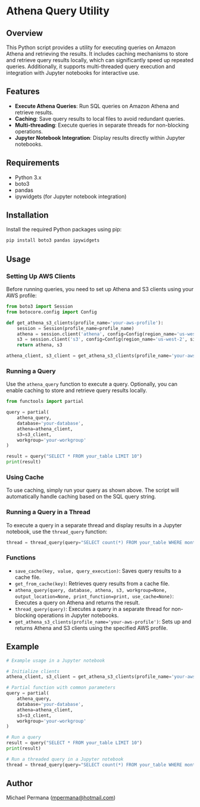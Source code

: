 # Athena Query Utility

## Overview

This Python script provides a utility for executing queries on Amazon Athena and retrieving the results. It includes caching mechanisms to store and retrieve query results locally, which can significantly speed up repeated queries. Additionally, it supports multi-threaded query execution and integration with Jupyter notebooks for interactive use.

## Features

- **Execute Athena Queries**: Run SQL queries on Amazon Athena and retrieve results.
- **Caching**: Save query results to local files to avoid redundant queries.
- **Multi-threading**: Execute queries in separate threads for non-blocking operations.
- **Jupyter Notebook Integration**: Display results directly within Jupyter notebooks.

## Requirements

- Python 3.x
- boto3
- pandas
- ipywidgets (for Jupyter notebook integration)

## Installation

Install the required Python packages using pip:

```sh
pip install boto3 pandas ipywidgets
```

## Usage

### Setting Up AWS Clients

Before running queries, you need to set up Athena and S3 clients using your AWS profile:

```python
from boto3 import Session
from botocore.config import Config

def get_athena_s3_clients(profile_name='your-aws-profile'):
    session = Session(profile_name=profile_name)
    athena = session.client('athena', config=Config(region_name='us-west-2', signature_version='v4'))
    s3 = session.client('s3', config=Config(region_name='us-west-2', signature_version='v4'))
    return athena, s3

athena_client, s3_client = get_athena_s3_clients(profile_name='your-aws-profile')
```

### Running a Query

Use the `athena_query` function to execute a query. Optionally, you can enable caching to store and retrieve query results locally.

```python
from functools import partial

query = partial(
    athena_query,
    database='your-database',
    athena=athena_client,
    s3=s3_client,
    workgroup='your-workgroup'
)

result = query("SELECT * FROM your_table LIMIT 10")
print(result)
```

### Using Cache

To use caching, simply run your query as shown above. The script will automatically handle caching based on the SQL query string.

### Running a Query in a Thread

To execute a query in a separate thread and display results in a Jupyter notebook, use the `thread_query` function:

```python
thread = thread_query(query="SELECT count(*) FROM your_table WHERE month=202201")
```

### Functions

- `save_cache(key, value, query_execution)`: Saves query results to a cache file.
- `get_from_cache(key)`: Retrieves query results from a cache file.
- `athena_query(query, database, athena, s3, workgroup=None, output_location=None, print_function=print, use_cache=None)`: Executes a query on Athena and returns the result.
- `thread_query(query)`: Executes a query in a separate thread for non-blocking operations in Jupyter notebooks.
- `get_athena_s3_clients(profile_name='your-aws-profile')`: Sets up and returns Athena and S3 clients using the specified AWS profile.

## Example

```python
# Example usage in a Jupyter notebook

# Initialize clients
athena_client, s3_client = get_athena_s3_clients(profile_name='your-aws-profile')

# Partial function with common parameters
query = partial(
    athena_query,
    database='your-database',
    athena=athena_client,
    s3=s3_client,
    workgroup='your-workgroup'
)

# Run a query
result = query("SELECT * FROM your_table LIMIT 10")
print(result)

# Run a threaded query in a Jupyter notebook
thread = thread_query(query="SELECT count(*) FROM your_table WHERE month=202201")
```

## Author

Michael Permana (mpermana@hotmail.com)
